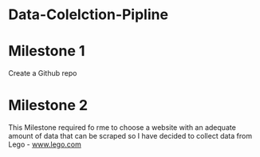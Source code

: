 # Data-Colelction-Pipline

# Milestone 1
Create a Github repo

# Milestone 2
This Milestone required fo rme to choose a website with an adequate amount of data that can be scraped so I have decided to collect data from Lego - www.lego.com
